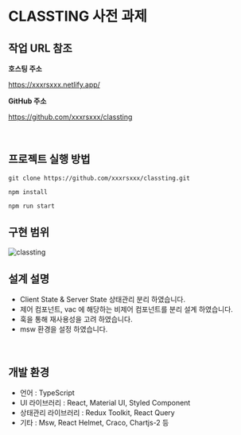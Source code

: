 # CLASSTING 사전 과제

##  작업 URL 참조 

**호스팅 주소**

https://xxxrsxxx.netlify.app/

**GitHub 주소**

https://github.com/xxxrsxxx/classting

<br>

## 프로젝트 실행 방법

```
git clone https://github.com/xxxrsxxx/classting.git

npm install

npm run start
```


## 구현 범위

![classting](https://user-images.githubusercontent.com/14228228/185540360-60b59d9c-1dd2-406f-9d3d-c484b29772e0.png)


## 설계 설명


- Client State & Server State 상태관리 분리 하였습니다.
- 제어 컴포넌트, vac 에 해당하는 비제어 컴포넌트를 분리 설계 하였습니다. 
- 훅을 통해 재사용성을 고려 하였습니다.
- msw 환경을 설정 하였습니다.
<br>

## 개발 환경

- 언어 : TypeScript
- UI 라이브러리 : React, Material UI, Styled Component
- 상태관리 라이브러리 : Redux Toolkit, React Query
- 기타 : Msw, React Helmet, Craco, Chartjs-2 등
<br>


